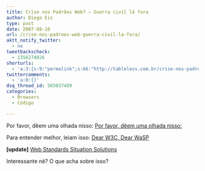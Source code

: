 ```yaml
---
title: Crise nos Padrões Web? – Guerra civil lá fora
author: Diego Eis
type: post
date: 2007-08-16
url: /crise-nos-padroes-web-guerra-civil-la-fora/
aktt_notify_twitter:
  - no
tweetbackscheck:
  - 1356274026
shorturls:
  - 'a:3:{s:9:"permalink";s:66:"http://tableless.com.br/crise-nos-padroes-web-guerra-civil-la-fora";s:7:"tinyurl";s:26:"http://tinyurl.com/3whujfp";s:4:"isgd";s:19:"http://is.gd/nAYaiQ";}'
twittercomments:
  - 'a:0:{}'
dsq_thread_id: 503037409
categories:
  - Browsers
  - Código

---
```

Por favor, dêem uma olhada nisso: [Por favor, dêem uma olhada nisso:][1] 

Para entender melhor, leiam isso: [Dear W3C, Dear WaSP][2]

**[update]** [Web Standards Situation Solutions][3]

Interessante né? O que acha sobre isso?

 [1]: http://www.zeldman.com/2007/08/15/what-crisis/
 [2]: http://www.molly.com/2007/08/11/dear-w3c-dear-wasp/
 [3]: http://www.molly.com/2007/08/15/web-standards-situation-solutions/
